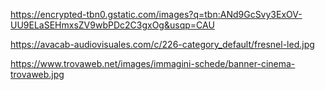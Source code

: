 https://encrypted-tbn0.gstatic.com/images?q=tbn:ANd9GcSvy3ExOV-UU9ELaSEHmxsZV9wbPDc2C3gxOg&usqp=CAU

https://avacab-audiovisuales.com/c/226-category_default/fresnel-led.jpg

https://www.trovaweb.net/images/immagini-schede/banner-cinema-trovaweb.jpg